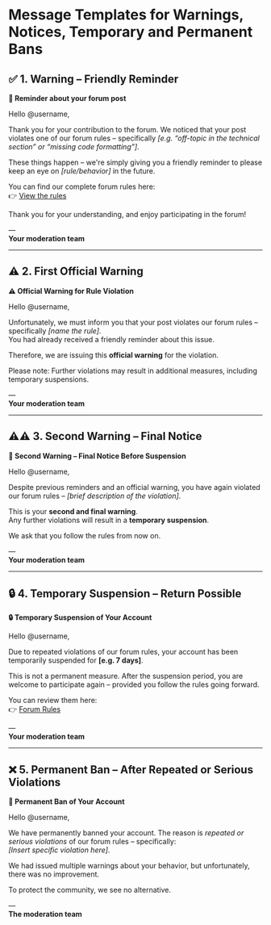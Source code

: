 # Message Templates for Warnings, Notices, Temporary and Permanent Bans

## ✅ 1. Warning – Friendly Reminder

**📌 Reminder about your forum post**

Hello @username,

Thank you for your contribution to the forum. We noticed that your post violates one of our forum rules – specifically *[e.g. “off-topic in the technical section” or “missing code formatting”]*.

These things happen – we're simply giving you a friendly reminder to please keep an eye on *[rule/behavior]* in the future.

You can find our complete forum rules here:  
👉 [View the rules](https://github.com/kermie/ShopwareForumRules/blob/main/forum_rules_de.md)

Thank you for your understanding, and enjoy participating in the forum!

—  
**Your moderation team**

---

## ⚠️ 2. First Official Warning

**⚠️ Official Warning for Rule Violation**

Hello @username,

Unfortunately, we must inform you that your post violates our forum rules – specifically *[name the rule]*.  
You had already received a friendly reminder about this issue.

Therefore, we are issuing this **official warning** for the violation.

Please note: Further violations may result in additional measures, including temporary suspensions.

—  
**Your moderation team**

---

## ⚠️⚠️ 3. Second Warning – Final Notice

**🚨 Second Warning – Final Notice Before Suspension**

Hello @username,

Despite previous reminders and an official warning, you have again violated our forum rules – *[brief description of the violation]*.

This is your **second and final warning**.  
Any further violations will result in a **temporary suspension**.

We ask that you follow the rules from now on.

—  
**Your moderation team**

---

## 🔒 4. Temporary Suspension – Return Possible

**🔒 Temporary Suspension of Your Account**

Hello @username,

Due to repeated violations of our forum rules, your account has been temporarily suspended for **[e.g. 7 days]**.

This is not a permanent measure. After the suspension period, you are welcome to participate again – provided you follow the rules going forward.

You can review them here:  
👉 [Forum Rules](https://github.com/kermie/ShopwareForumRules/blob/main/forum_rules_de.md)

—  
**Your moderation team**

---

## ❌ 5. Permanent Ban – After Repeated or Serious Violations

**🚫 Permanent Ban of Your Account**

Hello @username,

We have permanently banned your account. The reason is *repeated or serious violations* of our forum rules – specifically:  
*[Insert specific violation here]*.

We had issued multiple warnings about your behavior, but unfortunately, there was no improvement.

To protect the community, we see no alternative.

—  
**The moderation team**